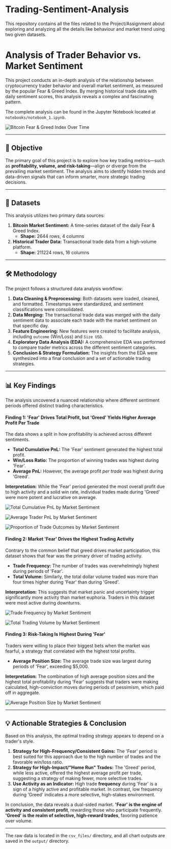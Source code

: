 # Trading-Sentiment-Analysis
This repository contains all the files related to the Project/Assignment about exploring and analyzing all the details like behaviour and market trend using two given datasets.

# Analysis of Trader Behavior vs. Market Sentiment

This project conducts an in-depth analysis of the relationship between cryptocurrency trader behavior and overall market sentiment, as measured by the popular Fear & Greed Index. By merging historical trade data with daily sentiment scores, this analysis reveals a complex and fascinating pattern.


The complete analysis can be found in the Jupyter Notebook located at `notebooks/notebook_1.ipynb`.

![Bitcoin Fear & Greed Index Over Time](https://raw.githubusercontent.com/Rohit-03-19/ds_Rohit-Parida/main/output/Bitcoin%20Fear%20&%20Greed%20Index%20Over%20Time.png)

---

## 🎯 Objective

The primary goal of this project is to explore how key trading metrics—such as **profitability, volume, and risk-taking**—align or diverge from the prevailing market sentiment. The analysis aims to identify hidden trends and data-driven signals that can inform smarter, more strategic trading decisions.

---

## 📂 Datasets

This analysis utilizes two primary data sources:

1.  **Bitcoin Market Sentiment:** A time-series dataset of the daily Fear & Greed Index.
    * **Shape:** 2644 rows, 4 columns
2.  **Historical Trader Data:** Transactional trade data from a high-volume platform.
    * **Shape:** 211224 rows, 16 columns

---

## 🛠️ Methodology

The project follows a structured data analysis workflow:

1.  **Data Cleaning & Preprocessing:** Both datasets were loaded, cleaned, and formatted. Timestamps were standardized, and sentiment classifications were consolidated.
2.  **Data Merging:** The transactional trade data was merged with the daily sentiment data to associate each trade with the market sentiment on that specific day.
3.  **Feature Engineering:** New features were created to facilitate analysis, including `outcome` (Win/Loss) and `Size USD`.
4.  **Exploratory Data Analysis (EDA):** A comprehensive EDA was performed to compare trader metrics across the different sentiment categories.
5.  **Conclusion & Strategy Formulation:** The insights from the EDA were synthesized into a final conclusion and a set of actionable trading strategies.

---

## 📊 Key Findings

The analysis uncovered a nuanced relationship where different sentiment periods offered distinct trading characteristics.

#### **Finding 1: 'Fear' Drives Total Profit, but 'Greed' Yields Higher Average Profit Per Trade**
The data shows a split in how profitability is achieved across different sentiments.

* **Total Cumulative PnL:** The 'Fear' sentiment generated the highest total profit.
* **Win/Loss Ratio:** The proportion of winning trades was highest during 'Fear'.
* **Average PnL:** However, the average profit *per trade* was highest during 'Greed'.

**Interpretation:** While the 'Fear' period generated the most overall profit due to high activity and a solid win rate, individual trades made during 'Greed' were more potent and lucrative on average.

![Total Cumulative PnL by Market Sentiment](https://raw.githubusercontent.com/Rohit-03-19/ds_Rohit-Parida/main/output/Total%20Cumulative%20PnL%20by%20Market%20Sentiment.png)

![Average Trader PnL by Market Sentiment](https://raw.githubusercontent.com/Rohit-03-19/ds_Rohit-Parida/main/output/Average%20Trader%20PnL%20by%20Market%20Sentiment.png)

![Proportion of Trade Outcomes by Market Sentiment](https://raw.githubusercontent.com/Rohit-03-19/ds_Rohit-Parida/main/output/Proportion%20of%20Trade%20Outcomes%20by%20Market%20Sentiment.png)

#### **Finding 2: Market 'Fear' Drives the Highest Trading Activity**
Contrary to the common belief that greed drives market participation, this dataset shows that fear was the primary driver of trading activity.

* **Trade Frequency:** The number of trades was overwhelmingly highest during periods of 'Fear'.
* **Total Volume:** Similarly, the total dollar volume traded was more than four times higher during 'Fear' than during 'Greed'.

**Interpretation:** This suggests that market panic and uncertainty trigger significantly more activity than market euphoria. Traders in this dataset were most active during downturns.

![Trade Frequency by Market Sentiment](https://raw.githubusercontent.com/Rohit-03-19/ds_Rohit-Parida/main/output/Trade%20Frequency%20by%20Market%20Sentiment.png)

![Total Trading Volume by Market Sentiment](https://raw.githubusercontent.com/Rohit-03-19/ds_Rohit-Parida/main/output/Total%20Trading%20Volume%20by%20Market%20Sentiment.png)

#### **Finding 3: Risk-Taking Is Highest During 'Fear'**
Traders were willing to place their biggest bets when the market was fearful, a strategy that correlated with the highest total profits.

* **Average Position Size:** The average trade size was largest during periods of 'Fear', exceeding $5,000.

**Interpretation:** The combination of high average position sizes and the highest total profitability during 'Fear' suggests that traders were making calculated, high-conviction moves during periods of pessimism, which paid off in aggregate.

![Average Position Size by Market Sentiment](https://raw.githubusercontent.com/Rohit-03-19/ds_Rohit-Parida/main/output/Average%20Position%20Size%20by%20Market%20Sentiment.png)

---

## 💡 Actionable Strategies & Conclusion

Based on this analysis, the optimal trading strategy appears to depend on a trader's style.

1.  **Strategy for High-Frequency/Consistent Gains:** The 'Fear' period is best suited for this approach due to the high number of trades and the favorable win/loss ratio.
2.  **Strategy for High-Impact/"Home Run" Trades:** The 'Greed' period, while less active, offered the highest average profit per trade, suggesting a strategy of making fewer, more selective trades.
3.  **Use Activity as an Indicator:** High trade **frequency** during 'Fear' is a sign of a highly active and profitable market. In contrast, low frequency during 'Greed' indicates a more selective, high-stakes environment.

In conclusion, the data reveals a dual-sided market. **'Fear' is the engine of activity and consistent profit**, rewarding those who participate frequently. **'Greed' is the realm of selective, high-reward trades**, favoring patience over volume.

---
The raw data is located in the `csv_files/` directory, and all chart outputs are saved in the `output/` directory.
